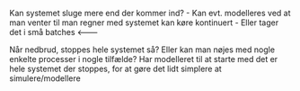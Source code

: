 Kan systemet sluge mere end der kommer ind?
    - Kan evt. modelleres ved at man venter til man regner med systemet kan køre kontinuert
    - Eller tager det i små batches <---

Når nedbrud, stoppes hele systemet så? Eller kan man nøjes med nogle enkelte processer i nogle tilfælde? Har modelleret til at starte med det er hele systemet der stoppes, for at gøre det lidt simplere at simulere/modellere